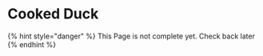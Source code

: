 # Cooked Duck

{% hint style="danger" %}
This Page is not complete yet. Check back later
{% endhint %}


